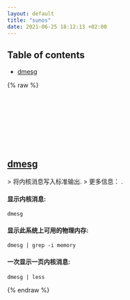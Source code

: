 ```yaml
---
layout: default
title: "sunos"
date: 2021-06-25 18:12:13 +02:00
---
```

## Table of contents
* <a href="#dmesg">dmesg</a>

{% raw %}
<h2 id="dmesg">
  <a href="/zh/sunos/dmesg.html">dmesg</a> <a href="#dmesg"><svg class="icon">
    <use href="/assets/images/unicode_sprite.svg#link" />
  </svg></a>
</h2>
> 将内核消息写入标准输出.
> 更多信息： <https://www.unix.com/man-page/sunos/1m/dmesg>.

#### 显示内核消息:
```shell
dmesg
```
#### 显示此系统上可用的物理内存:
```shell
dmesg | grep -i memory
```
#### 一次显示一页内核消息:
```shell
dmesg | less
```
{% endraw %}